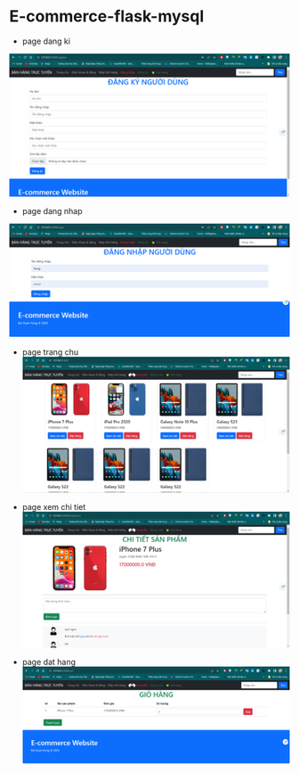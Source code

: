 # E-commerce-flask-mysql
- page dang ki
<img src="./images/dangki.png">

- page dang nhap
<img src="./images/dangnhap.png">

- page trang chu
  <img src="./images/trangchu.png">

- page xem chi tiet
  <img src="./images/xemchitiet.png">

- page dat hang
  <img src="./images/dathang.png">
  
